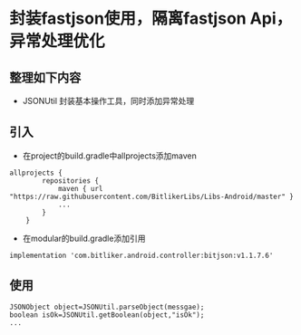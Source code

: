 # 封装fastjson使用，隔离fastjson Api，异常处理优化
## 整理如下内容
- JSONUtil 封装基本操作工具，同时添加异常处理


## 引入
- 在project的build.gradle中allprojects添加maven
```
allprojects {
        repositories {
            maven { url "https://raw.githubusercontent.com/BitlikerLibs/Libs-Android/master" }
            ...
        }
    }
```
- 在modular的build.gradle添加引用
```
implementation 'com.bitliker.android.controller:bitjson:v1.1.7.6'
```    
## 使用
```
JSONObject object=JSONUtil.parseObject(messgae);
boolean isOk=JSONUtil.getBoolean(object,"isOk");
...
 ```
